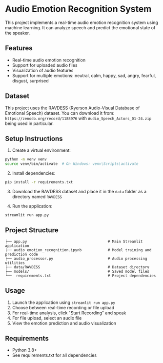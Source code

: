 # Audio Emotion Recognition System

This project implements a real-time audio emotion recognition system using machine learning. It can analyze speech and predict the emotional state of the speaker.

## Features
- Real-time audio emotion recognition
- Support for uploaded audio files
- Visualization of audio features
- Support for multiple emotions: neutral, calm, happy, sad, angry, fearful, disgust, surprised

## Dataset
This project uses the RAVDESS (Ryerson Audio-Visual Database of Emotional Speech) dataset. You can download it from:
`https://zenodo.org/record/1188976` with `Audio_Speech_Actors_01-24.zip` being used in particular.

## Setup Instructions

1. Create a virtual environment:
```bash
python -m venv venv
source venv/bin/activate  # On Windows: venv\Scripts\activate
```

2. Install dependencies:
```bash
pip install -r requirements.txt
```

3. Download the RAVDESS dataset and place it in the `data` folder as a directory named `RAVDESS`

4. Run the application:
```bash
streamlit run app.py
```

## Project Structure
```
├── app.py                                     # Main Streamlit application
├── audio_emotion_recognition.ipynb            # Model training and prediction code
├── audio_processor.py                         # Audio processing utilities
├── data/RAVDESS                               # Dataset directory
├── models/                                    # Saved model files
└──  requirements.txt                          # Project dependencies

```

## Usage
1. Launch the application using `streamlit run app.py`
2. Choose between real-time recording or file upload
3. For real-time analysis, click "Start Recording" and speak
4. For file upload, select an audio file
5. View the emotion prediction and audio visualization

## Requirements
- Python 3.8+
- See requirements.txt for all dependencies 
